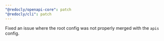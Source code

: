 ```yaml
---
"@redocly/openapi-core": patch
"@redocly/cli": patch
---
```


Fixed an issue where the root config was not properly merged with the `apis` config.
